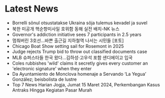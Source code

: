 # Latest News
-  Borrelli sõnul otsustatakse Ukraina sõja tulemus kevadel ja suvel
-  북한 미공개 핵순항미사일 호위함 동해 실전 배치-NK 뉴스
-  Governor's addiction initiative sees 7 participants in 2.5 years
-  멈춰버린 3호선…바쁜 출근길 지하철역 나서는 시민들 [포토]
-  Chicago Boat Show setting sail for Rosemont in 2025
-  Judge rejects Trump bid to throw out classified documents case
-  MLB 슈퍼스타들 한국 왔다…김하성·고우석 포함 샌디에이고 입국
-  Coles rubbishes 'wild' claims it secretly gives every customer an 'electronic signature' when they enter
-  Da Ayuntamiento de Monclova homenaje a Servando ‘La Yegua’ González; beisbolista de lustre
-  Top 7 News Harian Jogja, Jumat 15 Maret 2024, Perkembangan Kasus Antraks Hingga Kegiatan Pasar Murah
